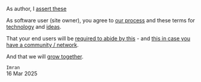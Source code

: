 As author, I [assert these](https://amadeusweb.com/start/authors-rights-and-assertions/)

As software user (site owner), you agree to [our process](https://amadeusweb.com/start/our-process/) and these terms for [technology](https://amadeusweb.com/start/terms-for-technology/) and [ideas](https://amadeusweb.com/start/terms-for-ideas-and-content/).

That your end users will be [required to abide by this](https://amadeusweb.com/start/eula-for-amadeus-web-users/) - and [this in case you have a community / network](https://amadeusweb.com/start/network-collaboration/).

And that we will [grow together](https://amadeusweb.com/start/growth-model/).

`Imran`<br />
16 Mar 2025

